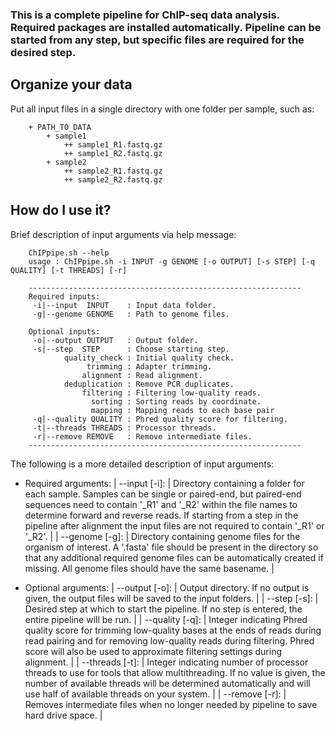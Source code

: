 
### This is a complete pipeline for ChIP-seq data analysis. Required packages are installed automatically. Pipeline can be started from any step, but specific files are required for the desired step.

## Organize your data

Put all input files in a single directory with one folder per sample, such as:

```
    + PATH_TO_DATA
        + sample1
            ++ sample1_R1.fastq.gz
            ++ sample1_R2.fastq.gz
        + sample2
            ++ sample2_R1.fastq.gz
            ++ sample2_R2.fastq.gz
```

## How do I use it?

Brief description of input arguments via help message:

```
    ChIPpipe.sh --help
    usage : ChIPpipe.sh -i INPUT -g GENOME [-o OUTPUT] [-s STEP] [-q QUALITY] [-t THREADS] [-r]

    -------------------------------------------------------------
    Required inputs:
     -i|--input  INPUT    : Input data folder.
     -g|--genome GENOME   : Path to genome files.

    Optional inputs:
     -o|--output OUTPUT   : Output folder.
     -s|--step  STEP      : Choose starting step.
            quality_check : Initial quality check.
                 trimming : Adapter trimming.
                alignment : Read alignment.
            deduplication : Remove PCR duplicates.
                filtering : Filtering low-quality reads.
                  sorting : Sorting reads by coordinate.
                  mapping : Mapping reads to each base pair
     -q|--quality QUALITY : Phred quality score for filtering.
     -t|--threads THREADS : Processor threads.
     -r|--remove REMOVE   : Remove intermediate files.
    -------------------------------------------------------------
```

The following is a more detailed description of input arguments:

- Required arguments:
| --input [-i]:   | Directory containing a folder for each sample. Samples can be single or paired-end, but paired-end sequences need to contain '_R1' and '_R2' within the file names to determine forward and reverse reads. If starting from a step in the pipeline after alignment the input files are not required to contain '_R1' or '_R2'. |
| --genome [-g]:  | Directory containing genome files for the organism of interest. A '.fasta' file should be present in the directory so that any additional required genome files can be automatically created if missing. All genome files should have the same basename. |

- Optional arguments:
| --output [-o]:  | Output directory. If no output is given, the output files will be saved to the input folders. |
| --step [-s]:    | Desired step at which to start the pipeline. If no step is entered, the entire pipeline will be run. |
| --quality [-q]: | Integer indicating Phred quality score for trimming low-quality bases at the ends of reads during read pairing and for removing low-quality reads during filtering. Phred score will also be used to approximate filtering settings during alignment. |
| --threads [-t]: | Integer indicating number of processor threads to use for tools that allow multithreading. If no value is given, the number of available threads will be determined automatically and will use half of available threads on your system. |
| --remove [-r]:  | Removes intermediate files when no longer needed by pipeline to save hard drive space. |
